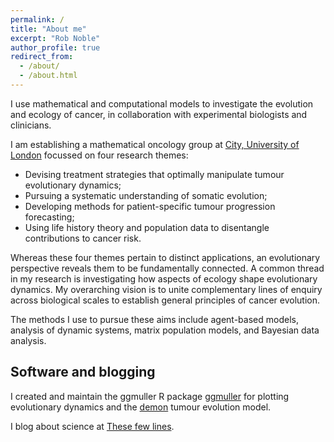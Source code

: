```yaml
---
permalink: /
title: "About me"
excerpt: "Rob Noble"
author_profile: true
redirect_from: 
  - /about/
  - /about.html
---
```


I use mathematical and computational models to investigate the evolution and ecology of cancer, in collaboration with experimental biologists and clinicians.

I am establishing a mathematical oncology group at [City, University of London](https://www.city.ac.uk/about/schools/mathematics-computer-science-engineering/mathematics) focussed on four research themes:
* Devising treatment strategies that optimally manipulate tumour evolutionary dynamics;
* Pursuing a systematic understanding of somatic evolution;
* Developing methods for patient-specific tumour progression forecasting;
* Using life history theory and population data to disentangle contributions to cancer risk.

Whereas these four themes pertain to distinct applications, an evolutionary perspective reveals them to be fundamentally connected. A common thread in my research is investigating how aspects of ecology shape evolutionary dynamics. My overarching vision is to unite complementary lines of enquiry across biological scales to establish general principles of cancer evolution.

The methods I use to pursue these aims include agent-based models, analysis of dynamic systems, matrix population models, and Bayesian data analysis.

## Software and blogging

I created and maintain the ggmuller R package [ggmuller](https://CRAN.R-project.org/package=ggmuller) for plotting evolutionary dynamics and the [demon](https://github.com/robjohnnoble/demon_model) tumour evolution model.

I blog about science at [These few lines](https://thesefewlines.wordpress.com/).

